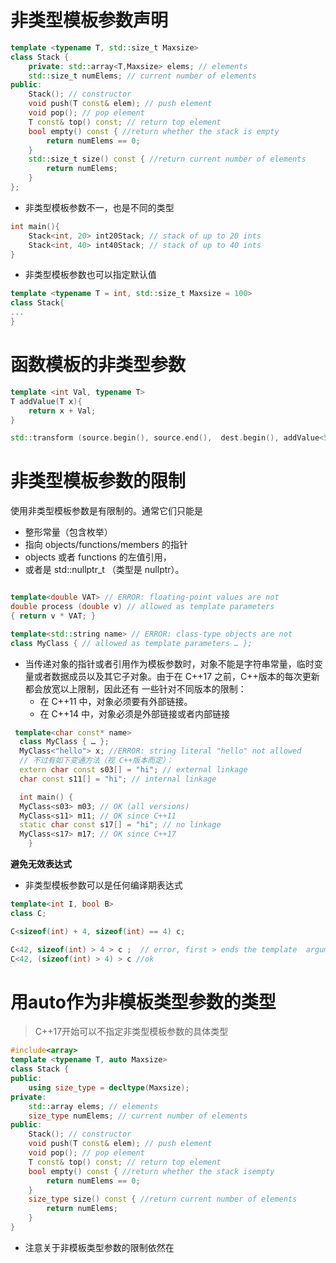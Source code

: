 # 非类型模板参数声明

```cpp
template <typename T, std::size_t Maxsize>
class Stack { 
	private: std::array<T,Maxsize> elems; // elements 
	std::size_t numElems; // current number of elements 
public: 
	Stack(); // constructor 
	void push(T const& elem); // push element 
	void pop(); // pop element 
	T const& top() const; // return top element 
	bool empty() const { //return whether the stack is empty 
		return numElems == 0;
	} 
	std::size_t size() const { //return current number of elements 
		return numElems;
	}
};
```

- 非类型模板参数不一，也是不同的类型
```cpp
int main(){
	Stack<int, 20> int20Stack; // stack of up to 20 ints 
	Stack<int, 40> int40Stack; // stack of up to 40 ints
}
```
- 非类型模板参数也可以指定默认值
```cpp
template <typename T = int, std::size_t Maxsize = 100>
class Stack{
...
}
```


# 函数模板的非类型参数

```cpp
template <int Val, typename T>
T addValue(T x){
	return x + Val;
}

std::transform (source.begin(), source.end(),  dest.begin(), addValue<5,int>); 
```



# 非类型模板参数的限制

使用非类型模板参数是有限制的。通常它们只能是

- 整形常量（包含枚举）
- 指向 objects/functions/members 的指针
- objects 或者 functions 的左值引用，
- 或者是 std::nullptr_t （类型是 nullptr）。
```cpp

template<double VAT> // ERROR: floating-point values are not 
double process (double v) // allowed as template parameters 
{ return v * VAT; } 

template<std::string name> // ERROR: class-type objects are not 
class MyClass { // allowed as template parameters … };

```


- 当传递对象的指针或者引用作为模板参数时，对象不能是字符串常量，临时变量或者数据成员以及其它子对象。由于在 C++17 之前，C++版本的每次更新都会放宽以上限制，因此还有 一些针对不同版本的限制： 
   - 在 C++11 中，对象必须要有外部链接。 
   - 在 C++14 中，对象必须是外部链接或者内部链接

	
```cpp
 template<char const* name>
  class MyClass { … }; 
  MyClass<"hello"> x; //ERROR: string literal "hello" not allowed 
  // 不过有如下变通方法（视 C++版本而定）： 
  extern char const s03[] = "hi"; // external linkage 
  char const s11[] = "hi"; // internal linkage 

  int main() { 
  MyClass<s03> m03; // OK (all versions) 
  MyClass<s11> m11; // OK since C++11 
  static char const s17[] = "hi"; // no linkage 
  MyClass<s17> m17; // OK since C++17
	}
```


**避免无效表达式**
- 非类型模板参数可以是任何编译期表达式

```cpp
template<int I, bool B>
class C;

C<sizeof(int) + 4, sizeof(int) == 4) c;

C<42, sizeof(int) > 4 > c ;  // error, first > ends the template  argument
C<42, (sizeof(int) > 4) > c //ok
```



# 用auto作为非模板类型参数的类型
> C++17开始可以不指定非类型模板参数的具体类型

```cpp
#include<array> 
template <typename T, auto Maxsize>
class Stack { 
public: 
	using size_type = decltype(Maxsize); 
private: 
	std::array elems; // elements 
	size_type numElems; // current number of elements 
public: 
	Stack(); // constructor 
	void push(T const& elem); // push element 
	void pop(); // pop element 
	T const& top() const; // return top element 
	bool empty() const { //return whether the stack isempty 
		return numElems == 0; 
	} 
	size_type size() const { //return current number of elements 
		return numElems; 
	} 
}
```
- 注意关于非模板类型参数的限制依然在




